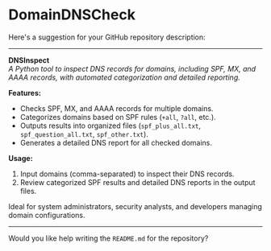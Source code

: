 # DomainDNSCheck
Here's a suggestion for your GitHub repository description:

---

**DNSInspect**  
_A Python tool to inspect DNS records for domains, including SPF, MX, and AAAA records, with automated categorization and detailed reporting._  

**Features:**  
- Checks SPF, MX, and AAAA records for multiple domains.  
- Categorizes domains based on SPF rules (`+all`, `?all`, etc.).  
- Outputs results into organized files (`spf_plus_all.txt`, `spf_question_all.txt`, `spf_other.txt`).  
- Generates a detailed DNS report for all checked domains.  

**Usage:**  
1. Input domains (comma-separated) to inspect their DNS records.  
2. Review categorized SPF results and detailed DNS reports in the output files.  

Ideal for system administrators, security analysts, and developers managing domain configurations.

--- 

Would you like help writing the `README.md` for the repository?
